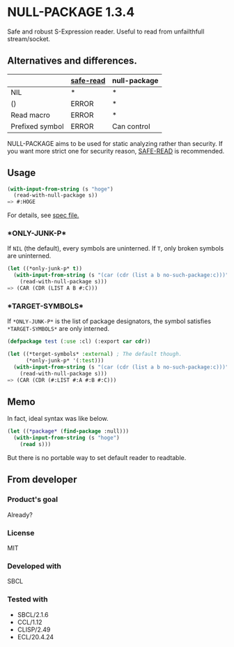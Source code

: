 # NULL-PACKAGE 1.3.4
Safe and robust S-Expression reader. Useful to read from unfailthfull stream/socket.

## Alternatives and differences.

|                 | [safe-read] | null-package |
| ---             | ----------- | ------------ |
| NIL             | \*          | \*           |
| ()              | ERROR       | \*           |
| Read macro      | ERROR       | \*           |
| Prefixed symbol | ERROR       | Can control  |

[SAFE-READ]: https://github.com/phoe/safe-read

NULL-PACKAGE aims to be used for static analyzing rather than security.
If you want more strict one for security reason, [SAFE-READ] is recommended.

## Usage

```lisp
(with-input-from-string (s "hoge")
  (read-with-null-package s))
=> #:HOGE
```

For details, see [spec file.](spec/null-package.lisp)

### \*ONLY-JUNK-P\*
If `NIL` (the default), every symbols are uninterned.
If `T`, only broken symbols are uninterned.

```lisp
(let ((*only-junk-p* t))
  (with-input-from-string (s "(car (cdr (list a b no-such-package:c)))")
    (read-with-null-package s)))
=> (CAR (CDR (LIST A B #:C)))
```

### \*TARGET-SYMBOLS\*
If `*ONLY-JUNK-P*` is the list of package designators,
the symbol satisfies `*TARGET-SYMBOLS*` are only interned.

```lisp
(defpackage test (:use :cl) (:export car cdr))

(let ((*terget-symbols* :external) ; The default though.
      (*only-junk-p* '(:test)))
  (with-input-from-string (s "(car (cdr (list a b no-such-package:c)))")
    (read-with-null-package s)))
=> (CAR (CDR (#:LIST #:A #:B #:C)))
```

## Memo
In fact, ideal syntax was like below.

```lisp
(let ((*package* (find-package :null)))
  (with-input-from-string (s "hoge")
    (read s)))
```
But there is no portable way to set default reader to readtable.

## From developer

### Product's goal
Already?
### License
MIT
### Developed with
SBCL
### Tested with
* SBCL/2.1.6
* CCL/1.12
* CLISP/2.49
* ECL/20.4.24

